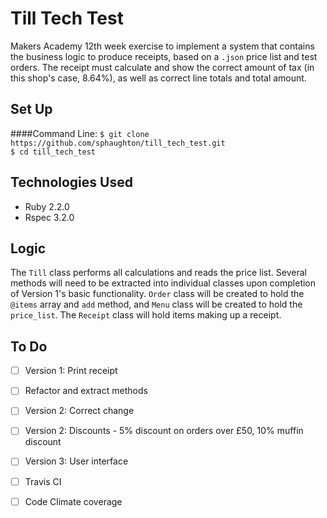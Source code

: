 Till Tech Test
==============

Makers Academy 12th week exercise to implement a system that contains the business logic to produce receipts, based on a `.json` price list and test orders. The receipt must calculate and show the correct amount of tax (in this shop's case, 8.64%), as well as correct line totals and total amount.

Set Up
-------
####Command Line:
```$ git clone https://github.com/sphaughton/till_tech_test.git```
<br>```$ cd till_tech_test```

Technologies Used
-------
- Ruby 2.2.0
- Rspec 3.2.0

Logic
-------
The `Till` class performs all calculations and reads the price list. Several methods will need to be extracted into individual classes upon completion of Version 1's basic functionality. `Order` class will be created to hold the `@items` array and `add` method, and `Menu` class will be created to hold the `price_list`. The `Receipt` class will hold items making up a receipt.

To Do
-------
- [ ] Version 1: Print receipt
- [ ] Refactor and extract methods
- [ ] Version 2: Correct change
- [ ] Version 2: Discounts - 5% discount on orders over £50, 10% muffin discount
- [ ] Version 3: User interface
- [ ] Travis CI
- [ ] Code Climate coverage


